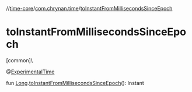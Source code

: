 //[time-core](../../index.md)/[com.chrynan.time](index.md)/[toInstantFromMillisecondsSinceEpoch](to-instant-from-milliseconds-since-epoch.md)

# toInstantFromMillisecondsSinceEpoch

[common]\

@[ExperimentalTime](https://kotlinlang.org/api/latest/jvm/stdlib/kotlin.time/-experimental-time/index.html)

fun [Long](https://kotlinlang.org/api/latest/jvm/stdlib/kotlin/-long/index.html).[toInstantFromMillisecondsSinceEpoch](to-instant-from-milliseconds-since-epoch.md)(): Instant
